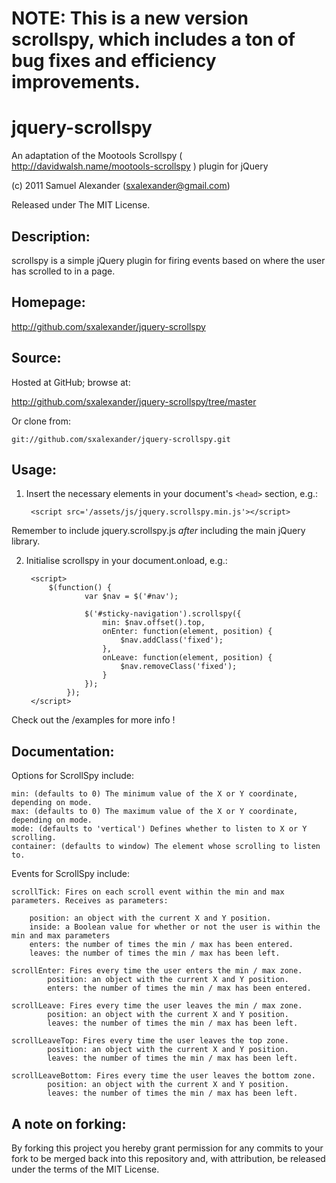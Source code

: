 # NOTE: This is a new version scrollspy, which includes a ton of bug fixes and efficiency improvements.

# jquery-scrollspy

An adaptation of the Mootools Scrollspy ( http://davidwalsh.name/mootools-scrollspy ) plugin for jQuery

(c) 2011 Samuel Alexander (sxalexander@gmail.com)

Released under The MIT License.

## Description:

scrollspy is a simple jQuery plugin for firing events based on where the user has scrolled to in a page.


## Homepage:

http://github.com/sxalexander/jquery-scrollspy

## Source:

Hosted at GitHub; browse at:

  http://github.com/sxalexander/jquery-scrollspy/tree/master

Or clone from:

    git://github.com/sxalexander/jquery-scrollspy.git

## Usage:

1. Insert the necessary elements in your document's `<head>` section, e.g.:

        <script src='/assets/js/jquery.scrollspy.min.js'></script>

 Remember to include jquery.scrollspy.js *after* including the main jQuery library.

2. Initialise scrollspy in your document.onload, e.g.:

        <script>
	        $(function() {
                    var $nav = $('#nav');

        			$('#sticky-navigation').scrollspy({
    					min: $nav.offset().top,
    					onEnter: function(element, position) {
    						$nav.addClass('fixed');
    					},
    					onLeave: function(element, position) {
    						$nav.removeClass('fixed');
    					}
        			});
        		});
        </script>

Check out the /examples for more info !

## Documentation:

Options for ScrollSpy include:

    min: (defaults to 0) The minimum value of the X or Y coordinate, depending on mode.
    max: (defaults to 0) The maximum value of the X or Y coordinate, depending on mode.
    mode: (defaults to 'vertical') Defines whether to listen to X or Y scrolling.
    container: (defaults to window) The element whose scrolling to listen to.

Events for ScrollSpy include:

    scrollTick: Fires on each scroll event within the min and max parameters. Receives as parameters:

        position: an object with the current X and Y position.
        inside: a Boolean value for whether or not the user is within the min and max parameters
        enters: the number of times the min / max has been entered.
        leaves: the number of times the min / max has been left.

    scrollEnter: Fires every time the user enters the min / max zone.
            position: an object with the current X and Y position.
            enters: the number of times the min / max has been entered.

    scrollLeave: Fires every time the user leaves the min / max zone.
            position: an object with the current X and Y position.
            leaves: the number of times the min / max has been left.

    scrollLeaveTop: Fires every time the user leaves the top zone.
            position: an object with the current X and Y position.
            leaves: the number of times the min / max has been left.

    scrollLeaveBottom: Fires every time the user leaves the bottom zone.
            position: an object with the current X and Y position.
            leaves: the number of times the min / max has been left.

## A note on forking:

By forking this project you hereby grant permission for any commits to your fork to be
merged back into this repository and, with attribution, be released under the terms of
the MIT License.
